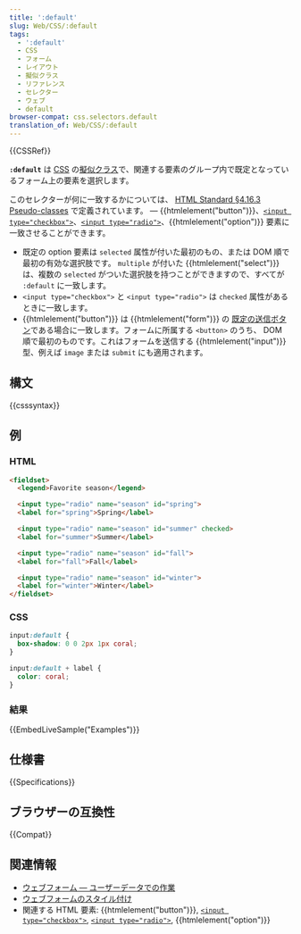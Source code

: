 ```yaml
---
title: ':default'
slug: Web/CSS/:default
tags:
  - ':default'
  - CSS
  - フォーム
  - レイアウト
  - 擬似クラス
  - リファレンス
  - セレクター
  - ウェブ
  - default
browser-compat: css.selectors.default
translation_of: Web/CSS/:default
---
```

{{CSSRef}}

**`:default`** は [CSS](/ja/docs/Web/CSS) の[擬似クラス](/ja/docs/Web/CSS/Pseudo-classes)で、関連する要素のグループ内で既定となっているフォーム上の要素を選択します。

このセレクターが何に一致するかについては、 [HTML Standard §4.16.3 Pseudo-classes](https://html.spec.whatwg.org/multipage/semantics-other.html#selector-default) で定義されています。 — {{htmlelement("button")}}、[`<input type="checkbox">`](/ja/docs/Web/HTML/Element/input/checkbox)、[`<input type="radio">`](/ja/docs/Web/HTML/Element/input/radio)、{{htmlelement("option")}} 要素に一致させることができます。

- 既定の option 要素は `selected` 属性が付いた最初のもの、または DOM 順で最初の有効な選択肢です。 `multiple` が付いた {{htmlelement("select")}} は、複数の `selected` がついた選択肢を持つことができますので、すべてが `:default` に一致します。
- `<input type="checkbox">` と `<input type="radio">` は `checked` 属性があるときに一致します。
- {{htmlelement("button")}} は {{htmlelement("form")}} の [既定の送信ボタン](https://html.spec.whatwg.org/multipage/form-control-infrastructure.html#implicit-submission)である場合に一致します。フォームに所属する `<button>` のうち、 DOM 順で最初のものです。これはフォームを送信する {{htmlelement("input")}} 型、例えば `image` または `submit` にも適用されます。

## 構文

{{csssyntax}}

## 例

### HTML

```html
<fieldset>
  <legend>Favorite season</legend>

  <input type="radio" name="season" id="spring">
  <label for="spring">Spring</label>

  <input type="radio" name="season" id="summer" checked>
  <label for="summer">Summer</label>

  <input type="radio" name="season" id="fall">
  <label for="fall">Fall</label>

  <input type="radio" name="season" id="winter">
  <label for="winter">Winter</label>
</fieldset>
```

### CSS

```css
input:default {
  box-shadow: 0 0 2px 1px coral;
}

input:default + label {
  color: coral;
}
```

### 結果

{{EmbedLiveSample("Examples")}}

## 仕様書

{{Specifications}}

## ブラウザーの互換性

{{Compat}}

## 関連情報

- [ウェブフォーム — ユーザーデータでの作業](/ja/docs/Learn/Forms)
- [ウェブフォームのスタイル付け](/ja/docs/Learn/Forms/Styling_web_forms)
- 関連する HTML 要素: {{htmlelement("button")}}, [`<input type="checkbox">`](/ja/docs/Web/HTML/Element/input/checkbox), [`<input type="radio">`](/ja/docs/Web/HTML/Element/input/radio), {{htmlelement("option")}}
